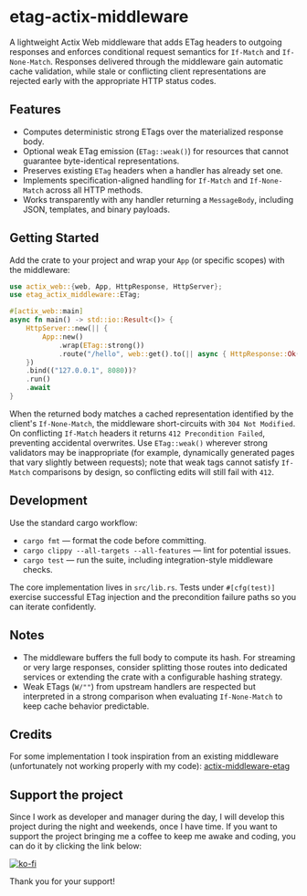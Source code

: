 # etag-actix-middleware

A lightweight Actix Web middleware that adds ETag headers to outgoing responses and enforces conditional request semantics for `If-Match` and `If-None-Match`. Responses delivered through the middleware gain automatic cache validation, while stale or conflicting client representations are rejected early with the appropriate HTTP status codes.

## Features
- Computes deterministic strong ETags over the materialized response body.
- Optional weak ETag emission (`ETag::weak()`) for resources that cannot guarantee byte-identical representations.
- Preserves existing `ETag` headers when a handler has already set one.
- Implements specification-aligned handling for `If-Match` and `If-None-Match` across all HTTP methods.
- Works transparently with any handler returning a `MessageBody`, including JSON, templates, and binary payloads.

## Getting Started
Add the crate to your project and wrap your `App` (or specific scopes) with the middleware:

```rust
use actix_web::{web, App, HttpResponse, HttpServer};
use etag_actix_middleware::ETag;

#[actix_web::main]
async fn main() -> std::io::Result<()> {
    HttpServer::new(|| {
        App::new()
            .wrap(ETag::strong())
            .route("/hello", web::get().to(|| async { HttpResponse::Ok().body("hello") }))
    })
    .bind(("127.0.0.1", 8080))?
    .run()
    .await
}
```

When the returned body matches a cached representation identified by the client's `If-None-Match`, the middleware short-circuits with `304 Not Modified`. On conflicting `If-Match` headers it returns `412 Precondition Failed`, preventing accidental overwrites. Use `ETag::weak()` wherever strong validators may be inappropriate (for example, dynamically generated pages that vary slightly between requests); note that weak tags cannot satisfy `If-Match` comparisons by design, so conflicting edits will still fail with `412`.

## Development
Use the standard cargo workflow:
- `cargo fmt` — format the code before committing.
- `cargo clippy --all-targets --all-features` — lint for potential issues.
- `cargo test` — run the suite, including integration-style middleware checks.

The core implementation lives in `src/lib.rs`. Tests under `#[cfg(test)]` exercise successful ETag injection and the precondition failure paths so you can iterate confidently.

## Notes
- The middleware buffers the full body to compute its hash. For streaming or very large responses, consider splitting those routes into dedicated services or extending the crate with a configurable hashing strategy.
- Weak ETags (`W/""`) from upstream handlers are respected but interpreted in a strong comparison when evaluating `If-None-Match` to keep cache behavior predictable.

## Credits
For some implementation I took inspiration from an existing middleware (unfortunately not working properly with my code): [actix-middleware-etag](https://github.com/Unleash/actix-middleware-etag)

## Support the project
Since I work as developer and manager during the day, I will develop this project during the night and weekends, once I have time.
If you want to support the project bringing me a coffee to keep me awake and coding, you can do it by clicking the link below:

[![ko-fi](https://ko-fi.com/img/githubbutton_sm.svg)](https://ko-fi.com/ilpanich)

Thank you for your support!
